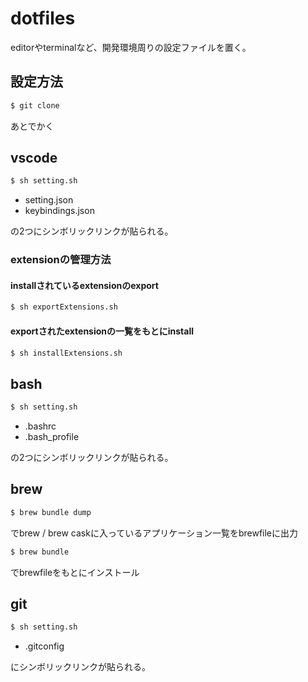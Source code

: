 # dotfiles

editorやterminalなど、開発環境周りの設定ファイルを置く。  

## 設定方法

```sh
$ git clone
```

あとでかく

## vscode

```sh
$ sh setting.sh
```

* setting.json
* keybindings.json

の2つにシンボリックリンクが貼られる。

### extensionの管理方法

#### installされているextensionのexport

```sh
$ sh exportExtensions.sh
```

#### exportされたextensionの一覧をもとにinstall

```sh
$ sh installExtensions.sh
```

## bash

```sh
$ sh setting.sh
```

* .bashrc
* .bash_profile

の2つにシンボリックリンクが貼られる。

## brew

```sh
$ brew bundle dump
```

でbrew / brew caskに入っているアプリケーション一覧をbrewfileに出力

```sh
$ brew bundle
```

でbrewfileをもとにインストール

## git

```sh
$ sh setting.sh
```

* .gitconfig

にシンボリックリンクが貼られる。

